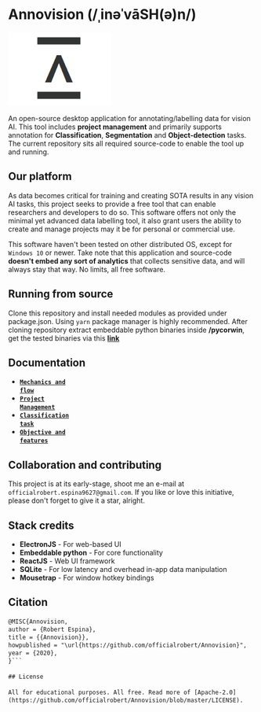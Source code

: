 # Annovision (/ˌinəˈvāSH(ə)n/)

<img src="https://github.com/officialrobert/Annovision/blob/master/docs/logo.png" width="210" height="150"/>

An open-source desktop application for annotating/labelling data for vision AI. This tool includes **project management** and primarily supports annotation for **Classification**, **Segmentation** and **Object-detection** tasks. The current repository sits all required source-code to enable the tool up and running.

## Our platform

As data becomes critical for training and creating SOTA results in any vision AI tasks, this project seeks to provide a free tool that can enable researchers and developers to do so. This software offers not only the minimal yet advanced data labelling tool, it also grant users the ability to create and manage projects may it be for personal or commercial use.

This software haven't been tested on other distributed OS, except for `Windows 10` or newer. Take note that this application and source-code **doesn't embed any sort of analytics** that collects sensitive data, and will always stay that way. No limits, all free software.

## Running from source

Clone this repository and install needed modules as provided under package.json. Using `yarn` package manager is highly recommended.
After cloning repository extract embeddable python binaries inside **/pycorwin**, get the tested binaries via this [**link**](https://drive.google.com/file/d/1qY0X96uDVDdLVW86__BdJ1483WhD3MD4/view?usp=sharing)

## Documentation

- <a href="./docs/MECHANICS.md"><code><b>Mechanics and flow</b></code></a>
- <a href="./docs/PROJECT.md"><code><b>Project Management</b></code></a>
- <a href="./docs/CLASSIFICATION.md"><code><b>Classification task</b></code></a>
- <a href="./docs/PLANS.md"><code><b>Objective and features</b></code></a>

## Collaboration and contributing

This project is at its early-stage, shoot me an e-mail at `officialrobert.espina9627@gmail.com`.
If you like or love this initiative, please don't forget to give it a star, alright.

## Stack credits

- **ElectronJS** - For web-based UI
- **Embeddable python** - For core functionality
- **ReactJS** - Web UI framework
- **SQLite** - For low latency and overhead in-app data manipulation
- **Mousetrap** - For window hotkey bindings

## Citation

````
@MISC{Annovision,
author = {Robert Espina},
title = {{Annovision}},
howpublished = "\url{https://github.com/officialrobert/Annovision}",
year = {2020},
}```

## License

All for educational purposes. All free. Read more of [Apache-2.0](https://github.com/officialrobert/Annovision/blob/master/LICENSE).
````
